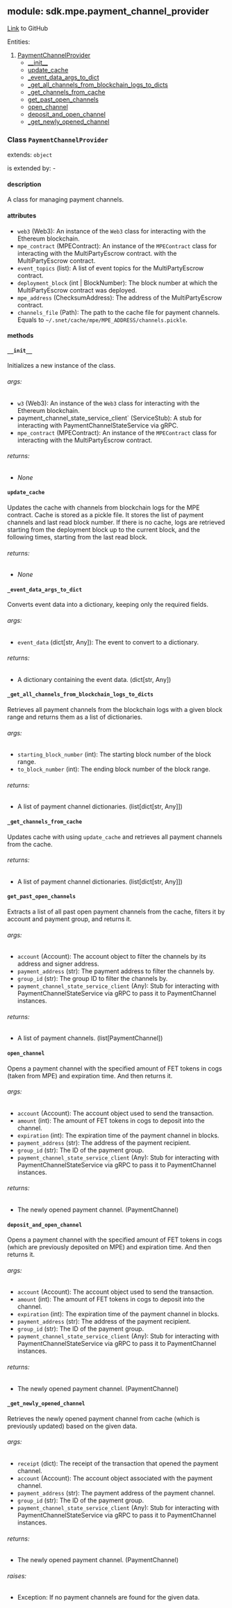 ## module: sdk.mpe.payment_channel_provider

[Link](https://github.com/singnet/snet-sdk-python/blob/master/snet/sdk/mpe/payment_channel_provider.py) to GitHub

Entities:
1. [PaymentChannelProvider](#class-paymentchannelprovider)
   - [\_\_init\_\_](#__init__)
   - [update_cache](#update_cache)
   - [_event_data_args_to_dict](#_event_data_args_to_dict)
   - [_get_all_channels_from_blockchain_logs_to_dicts](#_get_all_channels_from_blockchain_logs_to_dicts)
   - [_get_channels_from_cache](#_get_channels_from_cache)
   - [get_past_open_channels](#get_past_open_channels)
   - [open_channel](#open_channel)
   - [deposit_and_open_channel](#deposit_and_open_channel)
   - [_get_newly_opened_channel](#_get_newly_opened_channel)

### Class `PaymentChannelProvider`

extends: `object`

is extended by: -

#### description

A class for managing payment channels.

#### attributes

- `web3` (Web3): An instance of the `Web3` class for interacting with the Ethereum blockchain.
- `mpe_contract` (MPEContract): An instance of the `MPEContract` class for interacting with the MultiPartyEscrow contract.
with the MultiPartyEscrow contract.
- `event_topics` (list): A list of event topics for the MultiPartyEscrow contract.
- `deployment_block` (int | BlockNumber): The block number at which the MultiPartyEscrow contract was deployed.
- `mpe_address` (ChecksumAddress): The address of the MultiPartyEscrow contract.
- `channels_file` (Path): The path to the cache file for payment channels. 
Equals to `~/.snet/cache/mpe/MPE_ADDRESS/channels.pickle`.

#### methods

#### `__init__`

Initializes a new instance of the class. 

###### args:

- `w3` (Web3): An instance of the `Web3` class for interacting with the Ethereum blockchain.
- payment_channel_state_service_client` (ServiceStub): A stub for interacting with PaymentChannelStateService via gRPC.
- `mpe_contract` (MPEContract): An instance of the `MPEContract` class for interacting with the MultiPartyEscrow contract.

###### returns:

- _None_

#### `update_cache`

Updates the cache with channels from blockchain logs for the MPE contract. Cache is stored as a pickle file.
It stores the list of payment channels and last read block number. If there is no cache, logs are retrieved starting 
from the deployment block up to the current block, and the following times, starting from the last read block.

###### returns:

- _None_

#### `_event_data_args_to_dict`

Converts event data into a dictionary, keeping only the required fields.

###### args:

- `event_data` (dict[str, Any]): The event to convert to a dictionary.

###### returns:

- A dictionary containing the event data. (dict[str, Any])

#### `_get_all_channels_from_blockchain_logs_to_dicts`

Retrieves all payment channels from the blockchain logs with a given block range and returns them as a list 
of dictionaries.

###### args:

- `starting_block_number` (int): The starting block number of the block range.
- `to_block_number` (int): The ending block number of the block range.

###### returns:

- A list of payment channel dictionaries. (list[dict[str, Any]])

#### `_get_channels_from_cache`

Updates cache with using `update_cache` and retrieves all payment channels from the cache.

###### returns:

- A list of payment channel dictionaries. (list[dict[str, Any]])

#### `get_past_open_channels`

Extracts a list of all past open payment channels from the cache, filters it by account and payment group, 
and returns it.

###### args:

- `account` (Account): The account object to filter the channels by its address and signer address.
- `payment_address` (str): The payment address to filter the channels by.
- `group_id` (str): The group ID to filter the channels by.
- `payment_channel_state_service_client` (Any): Stub for interacting with PaymentChannelStateService via gRPC to 
pass it to PaymentChannel instances.

###### returns:

- A list of payment channels. (list[PaymentChannel])

#### `open_channel`

Opens a payment channel with the specified amount of FET tokens in cogs (taken from MPE) and expiration time. 
And then returns it.

###### args:

- `account` (Account): The account object used to send the transaction.
- `amount` (int): The amount of FET tokens in cogs to deposit into the channel.
- `expiration` (int): The expiration time of the payment channel in blocks.
- `payment_address` (str): The address of the payment recipient.
- `group_id` (str): The ID of the payment group.
- `payment_channel_state_service_client` (Any): Stub for interacting with PaymentChannelStateService via gRPC to 
pass it to PaymentChannel instances.

###### returns:

- The newly opened payment channel. (PaymentChannel)

#### `deposit_and_open_channel`

Opens a payment channel with the specified amount of FET tokens in cogs (which are previously deposited on MPE) 
and expiration time. And then returns it.

###### args:

- `account` (Account): The account object used to send the transaction.
- `amount` (int): The amount of FET tokens in cogs to deposit into the channel.
- `expiration` (int): The expiration time of the payment channel in blocks.
- `payment_address` (str): The address of the payment recipient.
- `group_id` (str): The ID of the payment group.
- `payment_channel_state_service_client` (Any): Stub for interacting with PaymentChannelStateService via gRPC to 
pass it to PaymentChannel instances.

###### returns:

- The newly opened payment channel. (PaymentChannel)

#### `_get_newly_opened_channel`

Retrieves the newly opened payment channel from cache (which is previously updated) based on the given data.

###### args:

- `receipt` (dict): The receipt of the transaction that opened the payment channel.
- `account` (Account): The account object associated with the payment channel.
- `payment_address` (str): The payment address of the payment channel.
- `group_id` (str): The ID of the payment group.
- `payment_channel_state_service_client` (Any): Stub for interacting with PaymentChannelStateService via gRPC to 
pass it to PaymentChannel instances.

###### returns:

- The newly opened payment channel. (PaymentChannel)

###### raises:

- Exception: If no payment channels are found for the given data.

